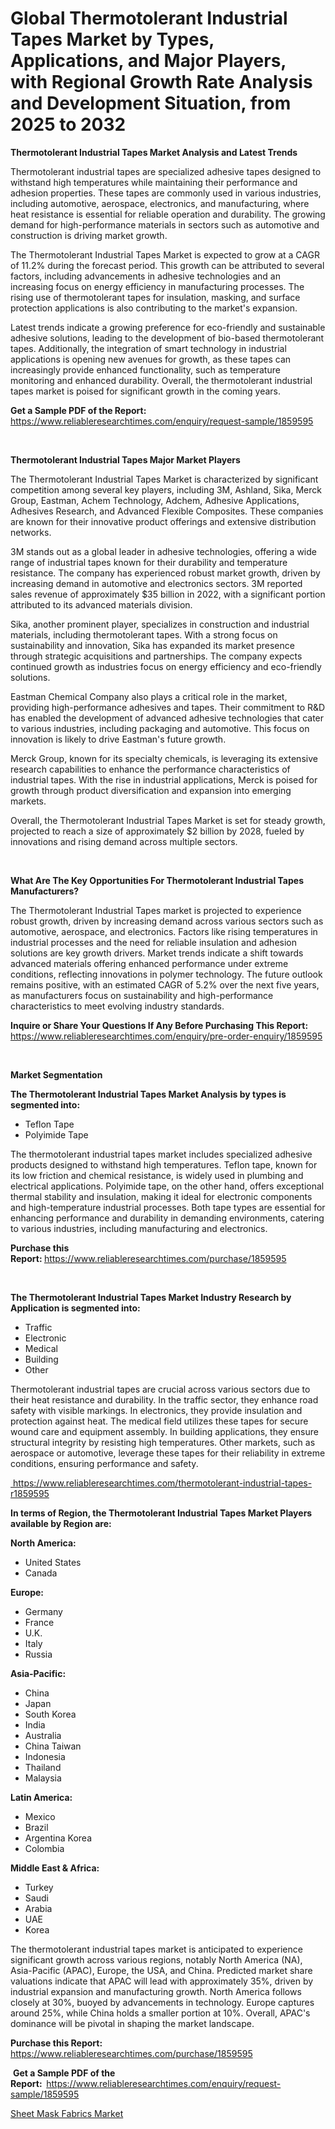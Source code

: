 <p><h1>Global Thermotolerant Industrial Tapes Market by Types, Applications, and Major Players, with Regional Growth Rate Analysis and Development Situation, from 2025 to 2032</h1></p><p><strong>Thermotolerant Industrial Tapes Market Analysis and Latest Trends</strong></p>
<p><p>Thermotolerant industrial tapes are specialized adhesive tapes designed to withstand high temperatures while maintaining their performance and adhesion properties. These tapes are commonly used in various industries, including automotive, aerospace, electronics, and manufacturing, where heat resistance is essential for reliable operation and durability. The growing demand for high-performance materials in sectors such as automotive and construction is driving market growth.</p><p>The Thermotolerant Industrial Tapes Market is expected to grow at a CAGR of 11.2% during the forecast period. This growth can be attributed to several factors, including advancements in adhesive technologies and an increasing focus on energy efficiency in manufacturing processes. The rising use of thermotolerant tapes for insulation, masking, and surface protection applications is also contributing to the market's expansion.</p><p>Latest trends indicate a growing preference for eco-friendly and sustainable adhesive solutions, leading to the development of bio-based thermotolerant tapes. Additionally, the integration of smart technology in industrial applications is opening new avenues for growth, as these tapes can increasingly provide enhanced functionality, such as temperature monitoring and enhanced durability. Overall, the thermotolerant industrial tapes market is poised for significant growth in the coming years.</p></p>
<p><strong>Get a Sample PDF of the Report:&nbsp;</strong> <a href="https://www.reliableresearchtimes.com/enquiry/request-sample/1859595?utm_campaign=2096&utm_medium=2&utm_source=Github&utm_content=ia&utm_term=10022025&utm_id=thermotolerant-industrial-tapes">https://www.reliableresearchtimes.com/enquiry/request-sample/1859595</a></p>
<p>&nbsp;</p>
<p><strong>Thermotolerant Industrial Tapes Major Market Players</strong></p>
<p><p>The Thermotolerant Industrial Tapes Market is characterized by significant competition among several key players, including 3M, Ashland, Sika, Merck Group, Eastman, Achem Technology, Adchem, Adhesive Applications, Adhesives Research, and Advanced Flexible Composites. These companies are known for their innovative product offerings and extensive distribution networks.</p><p>3M stands out as a global leader in adhesive technologies, offering a wide range of industrial tapes known for their durability and temperature resistance. The company has experienced robust market growth, driven by increasing demand in automotive and electronics sectors. 3M reported sales revenue of approximately $35 billion in 2022, with a significant portion attributed to its advanced materials division.</p><p>Sika, another prominent player, specializes in construction and industrial materials, including thermotolerant tapes. With a strong focus on sustainability and innovation, Sika has expanded its market presence through strategic acquisitions and partnerships. The company expects continued growth as industries focus on energy efficiency and eco-friendly solutions.</p><p>Eastman Chemical Company also plays a critical role in the market, providing high-performance adhesives and tapes. Their commitment to R&D has enabled the development of advanced adhesive technologies that cater to various industries, including packaging and automotive. This focus on innovation is likely to drive Eastman's future growth.</p><p>Merck Group, known for its specialty chemicals, is leveraging its extensive research capabilities to enhance the performance characteristics of industrial tapes. With the rise in industrial applications, Merck is poised for growth through product diversification and expansion into emerging markets.</p><p>Overall, the Thermotolerant Industrial Tapes Market is set for steady growth, projected to reach a size of approximately $2 billion by 2028, fueled by innovations and rising demand across multiple sectors.</p></p>
<p>&nbsp;</p>
<p><strong>What Are The Key Opportunities For Thermotolerant Industrial Tapes Manufacturers?</strong></p>
<p><p>The Thermotolerant Industrial Tapes market is projected to experience robust growth, driven by increasing demand across various sectors such as automotive, aerospace, and electronics. Factors like rising temperatures in industrial processes and the need for reliable insulation and adhesion solutions are key growth drivers. Market trends indicate a shift towards advanced materials offering enhanced performance under extreme conditions, reflecting innovations in polymer technology. The future outlook remains positive, with an estimated CAGR of 5.2% over the next five years, as manufacturers focus on sustainability and high-performance characteristics to meet evolving industry standards.</p></p>
<p><strong>Inquire or Share Your Questions If Any Before Purchasing This Report:</strong> <a href="https://www.reliableresearchtimes.com/enquiry/pre-order-enquiry/1859595?utm_campaign=2096&utm_medium=2&utm_source=Github&utm_content=ia&utm_term=10022025&utm_id=thermotolerant-industrial-tapes">https://www.reliableresearchtimes.com/enquiry/pre-order-enquiry/1859595</a></p>
<p>&nbsp;</p>
<p><strong>Market Segmentation</strong></p>
<p><strong>The Thermotolerant Industrial Tapes Market Analysis by types is segmented into:</strong></p>
<p><ul><li>Teflon Tape</li><li>Polyimide Tape</li></ul></p>
<p><p>The thermotolerant industrial tapes market includes specialized adhesive products designed to withstand high temperatures. Teflon tape, known for its low friction and chemical resistance, is widely used in plumbing and electrical applications. Polyimide tape, on the other hand, offers exceptional thermal stability and insulation, making it ideal for electronic components and high-temperature industrial processes. Both tape types are essential for enhancing performance and durability in demanding environments, catering to various industries, including manufacturing and electronics.</p></p>
<p><strong>Purchase this Report:&nbsp;</strong><a href="https://www.reliableresearchtimes.com/purchase/1859595?utm_campaign=2096&utm_medium=2&utm_source=Github&utm_content=ia&utm_term=10022025&utm_id=thermotolerant-industrial-tapes">https://www.reliableresearchtimes.com/purchase/1859595</a></p>
<p>&nbsp;</p>
<p><strong>The Thermotolerant Industrial Tapes Market Industry Research by Application is segmented into:</strong></p>
<p><ul><li>Traffic</li><li>Electronic</li><li>Medical</li><li>Building</li><li>Other</li></ul></p>
<p><p>Thermotolerant industrial tapes are crucial across various sectors due to their heat resistance and durability. In the traffic sector, they enhance road safety with visible markings. In electronics, they provide insulation and protection against heat. The medical field utilizes these tapes for secure wound care and equipment assembly. In building applications, they ensure structural integrity by resisting high temperatures. Other markets, such as aerospace or automotive, leverage these tapes for their reliability in extreme conditions, ensuring performance and safety.</p></p>
<p><a href="https://www.reliableresearchtimes.com/thermotolerant-industrial-tapes-r1859595?utm_campaign=2096&utm_medium=2&utm_source=Github&utm_content=ia&utm_term=10022025&utm_id=thermotolerant-industrial-tapes">&nbsp;https://www.reliableresearchtimes.com/thermotolerant-industrial-tapes-r1859595</a></p>
<p><strong>In terms of Region, the Thermotolerant Industrial Tapes Market Players available by Region are:</strong></p>
<p>
    <p> <strong> North America: </strong>
        <ul>
            <li>United States</li>
            <li>Canada</li>
        </ul>
        </p> 
    <p> <strong> Europe: </strong>
        <ul>
            <li>Germany</li>
            <li>France</li>
            <li>U.K.</li>
            <li>Italy</li>
            <li>Russia</li>
        </ul>
        </p> 
    <p> <strong> Asia-Pacific: </strong>
        <ul>
            <li>China</li>
            <li>Japan</li>
            <li>South Korea</li>
            <li>India</li>
            <li>Australia</li>
            <li>China Taiwan</li>
            <li>Indonesia</li>
            <li>Thailand</li>
            <li>Malaysia</li>
        </ul>
        </p> 
    <p> <strong> Latin America: </strong>
        <ul>
            <li>Mexico</li>
            <li>Brazil</li>
            <li>Argentina Korea</li>
            <li>Colombia</li>
        </ul>
        </p> 
    <p> <strong> Middle East & Africa: </strong>
        <ul>
            <li>Turkey</li>
            <li>Saudi</li>
            <li>Arabia</li>
            <li>UAE</li>
            <li>Korea</li>
        </ul>
    </p>
    </p>
<p><p>The thermotolerant industrial tapes market is anticipated to experience significant growth across various regions, notably North America (NA), Asia-Pacific (APAC), Europe, the USA, and China. Predicted market share valuations indicate that APAC will lead with approximately 35%, driven by industrial expansion and manufacturing growth. North America follows closely at 30%, buoyed by advancements in technology. Europe captures around 25%, while China holds a smaller portion at 10%. Overall, APAC's dominance will be pivotal in shaping the market landscape.</p></p>
<p><strong>Purchase this Report: </strong><a href="https://www.reliableresearchtimes.com/purchase/1859595?utm_campaign=2096&utm_medium=2&utm_source=Github&utm_content=ia&utm_term=10022025&utm_id=thermotolerant-industrial-tapes">https://www.reliableresearchtimes.com/purchase/1859595</a></p>
<p>&nbsp;<strong>Get a Sample PDF of the Report:&nbsp;&nbsp;</strong><a href="https://www.reliableresearchtimes.com/enquiry/request-sample/1859595?utm_campaign=2096&utm_medium=2&utm_source=Github&utm_content=ia&utm_term=10022025&utm_id=thermotolerant-industrial-tapes">https://www.reliableresearchtimes.com/enquiry/request-sample/1859595</a></p>
<p><strong></strong></p>
<p><p><a href="https://github.com/NarcisoFerry/Market-Research-Report-List-1/blob/main/sheet-mask-fabrics-market.md?utm_campaign=2096&utm_medium=2&utm_source=Github&utm_content=ia&utm_term=10022025&utm_id=thermotolerant-industrial-tapes">Sheet Mask Fabrics Market</a></p></p>